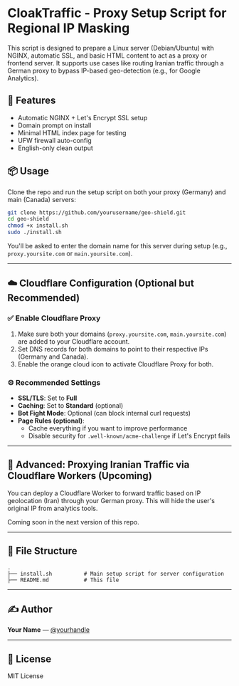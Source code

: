# CloakTraffic - Proxy Setup Script for Regional IP Masking

This script is designed to prepare a Linux server (Debian/Ubuntu) with NGINX, automatic SSL, and basic HTML content to act as a proxy or frontend server. It supports use cases like routing Iranian traffic through a German proxy to bypass IP-based geo-detection (e.g., for Google Analytics).

## 🔧 Features
- Automatic NGINX + Let's Encrypt SSL setup
- Domain prompt on install
- Minimal HTML index page for testing
- UFW firewall auto-config
- English-only clean output

## 📦 Usage
Clone the repo and run the setup script on both your proxy (Germany) and main (Canada) servers:

```bash
git clone https://github.com/yourusername/geo-shield.git
cd geo-shield
chmod +x install.sh
sudo ./install.sh
```

You'll be asked to enter the domain name for this server during setup (e.g., `proxy.yoursite.com` or `main.yoursite.com`).

---

## ☁️ Cloudflare Configuration (Optional but Recommended)

### ✅ Enable Cloudflare Proxy
1. Make sure both your domains (`proxy.yoursite.com`, `main.yoursite.com`) are added to your Cloudflare account.
2. Set DNS records for both domains to point to their respective IPs (Germany and Canada).
3. Enable the orange cloud icon to activate Cloudflare Proxy for both.

### ⚙️ Recommended Settings
- **SSL/TLS**: Set to **Full**
- **Caching**: Set to **Standard** (optional)
- **Bot Fight Mode**: Optional (can block internal curl requests)
- **Page Rules (optional)**:
    - Cache everything if you want to improve performance
    - Disable security for `.well-known/acme-challenge` if Let's Encrypt fails

---

## 📡 Advanced: Proxying Iranian Traffic via Cloudflare Workers (Upcoming)
You can deploy a Cloudflare Worker to forward traffic based on IP geolocation (Iran) through your German proxy. This will hide the user's original IP from analytics tools.

Coming soon in the next version of this repo.

---

## 📁 File Structure
```
.
├── install.sh          # Main setup script for server configuration
├── README.md           # This file
```

---

## ✍️ Author
**Your Name** — [@yourhandle](https://github.com/yourhandle)

---

## 📄 License
MIT License
